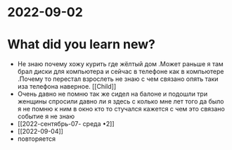 
# 2022-09-02

# What did you learn new? 
- Не знаю почему хожу курить где жёлтый дом .Может раньше я там брал диски для  компьютера и сейчас в телефоне как в компьютере .Почему то перестал взрослеть не знаю с чем связано опять таки иза телефона наверное. [[Child]]
- Очень давно не помню так же сидел на балоне и подошли три женщины спросили давно ли я здесь с колько мне лет того да было я не помню к ним в окно кто то стучался кажется  с чем это связано событие я не знаю 
- [[2022-сентябрь-07- среда •2]]
- [[2022-09-04]]
- повторяется